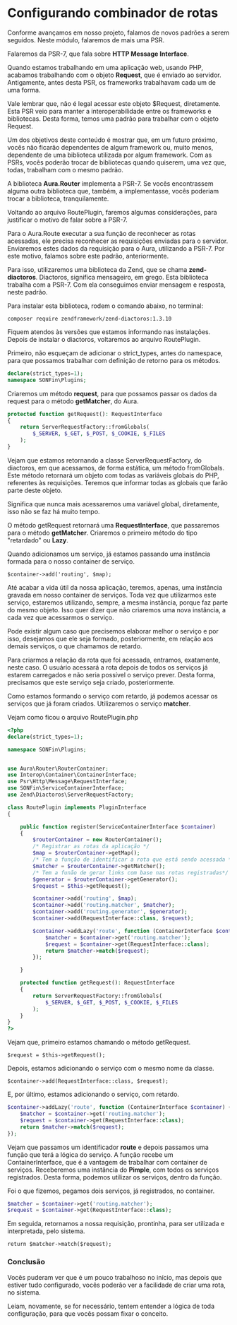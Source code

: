 # Configurando combinador de rotas

Conforme avançamos em nosso projeto, falamos de novos padrões a serem seguidos. Neste módulo, falaremos de mais uma PSR.

Falaremos da PSR-7, que fala sobre **HTTP Message Interface**.

Quando estamos trabalhando em uma aplicação web, usando PHP, acabamos trabalhando com o objeto **Request**, que é enviado ao servidor. Antigamente, antes desta PSR, os frameworks trabalhavam cada um de uma forma.

Vale lembrar que, não é legal acessar este objeto $Request, diretamente. Esta PSR veio para manter a interoperabilidade entre os frameworks e bibliotecas. Desta forma, temos uma padrão para trabalhar com o objeto Request.

Um dos objetivos deste conteúdo é mostrar que, em um futuro próximo, vocês não ficarão dependentes de algum framework ou, muito menos, dependente de uma biblioteca utilizada por algum framework. Com as PSRs, vocês poderão trocar de bibliotecas quando quiserem, uma vez que, todas, trabalham com o mesmo padrão.

A biblioteca **Aura.Router** implementa a PSR-7. Se vocês encontrassem alguma outra biblioteca que, também, a implementasse, vocês poderiam trocar a biblioteca, tranquilamente.

Voltando ao arquivo RoutePlugin, faremos algumas considerações, para justificar o motivo de falar sobre a PSR-7.

Para o Aura.Route executar a sua função de reconhecer as rotas acessadas, ele precisa reconhecer as requisições enviadas para o servidor. Enviaremos estes dados da requisição para o Aura, utilizando a PSR-7. Por este motivo, falamos sobre este padrão, anteriormente.

Para isso, utilizaremos uma biblioteca da Zend, que se chama **zend-diactoros**. Diactoros, significa mensageiro, em grego. Esta biblioteca trabalha com a PSR-7. Com ela conseguimos enviar mensagem e resposta, neste padrão.

Para instalar esta biblioteca, rodem o comando abaixo, no terminal:

`composer require zendframework/zend-diactoros:1.3.10`

Fiquem atendos às versões que estamos informando nas instalações. Depois de instalar o diactoros, voltaremos ao arquivo RoutePlugin.

Primeiro, não esqueçam de adicionar o strict_types, antes do namespace, para que possamos trabalhar com definição de retorno para os métodos.

```php
declare(strict_types=1);
namespace SONFin\Plugins;
```

Criaremos um método **request**, para que possamos passar os dados da request para o método **getMatcher**, do Aura.

```php
protected function getRequest(): RequestInterface
{
    return ServerRequestFactory::fromGlobals(
        $_SERVER, $_GET, $_POST, $_COOKIE, $_FILES
    );
}
```

Vejam que estamos retornando a classe ServerRequestFactory, do diactoros, em que acessamos, de forma estática, um método fromGlobals. Este método retornará um objeto com todas as variáveis globais do PHP, referentes às requisições. Teremos que informar todas as globais que farão parte deste objeto.

Significa que nunca mais acessaremos uma variável global, diretamente, isso não se faz há muito tempo.

O método getRequest retornará uma **RequestInterface**, que passaremos para o método **getMatcher**. Criaremos o primeiro método do tipo "retardado" ou **Lazy**.

Quando adicionamos um serviço, já estamos passando uma instância formada para o nosso container de serviço.

`$container->add('routing', $map);`

Até acabar a vida útil da nossa aplicação, teremos, apenas, uma instância gravada em nosso container de serviços. Toda vez que utilizarmos este serviço, estaremos utilizando, sempre, a mesma instância, porque faz parte do mesmo objeto. Isso quer dizer que não criaremos uma nova instância, a cada vez que acessarmos o serviço.

Pode existir algum caso que precisemos elaborar melhor o serviço e por isso, desejamos que ele seja formado, posteriormente, em relação aos demais serviços, o que chamamos de retardo.

Para criarmos a relação da rota que foi acessada, entramos, exatamente, neste caso. O usuário acessará a rota depois de todos os serviços já estarem carregados e não seria possível o serviço prever. Desta forma, precisamos que este serviço seja criado, posteriormente.

Como estamos formando o serviço com retardo, já podemos acessar os serviços que já foram criados. Utilizaremos o serviço **matcher**.

Vejam como ficou o arquivo RoutePlugin.php

```php
<?php
declare(strict_types=1);

namespace SONFin\Plugins;


use Aura\Router\RouterContainer;
use Interop\Container\ContainerInterface;
use Psr\Http\Message\RequestInterface;
use SONFin\ServiceContainerInterface;
use Zend\Diactoros\ServerRequestFactory;

class RoutePlugin implements PluginInterface
{

    public function register(ServiceContainerInterface $container)
    {
        $routerContainer = new RouterContainer();
        /* Registrar as rotas da aplicação */
        $map = $routerContainer->getMap();
        /* Tem a função de identificar a rota que está sendo acessada */
        $matcher = $routerContainer->getMatcher();
        /* Tem a funão de gerar links com base nas rotas registradas*/
        $generator = $routerContainer->getGenerator();
        $request = $this->getRequest();

        $container->add('routing', $map);
        $container->add('routing.matcher', $matcher);
        $container->add('routing.generator', $generator);
        $container->add(RequestInterface::class, $request);

        $container->addLazy('route', function (ContainerInterface $container) {
            $matcher = $container->get('routing.matcher');
            $request = $container->get(RequestInterface::class);
            return $matcher->match($request);
        });

    }

    protected function getRequest(): RequestInterface
    {
        return ServerRequestFactory::fromGlobals(
            $_SERVER, $_GET, $_POST, $_COOKIE, $_FILES
        );
    }
}
?>
```

Vejam que, primeiro estamos chamando o método getRequest.

`$request = $this->getRequest();`

Depois, estamos adicionando o serviço com o mesmo nome da classe.

`$container->add(RequestInterface::class, $request);`

E, por último, estamos adicionando o serviço, com retardo.

```php
$container->addLazy('route', function (ContainerInterface $container) {
    $matcher = $container->get('routing.matcher');
    $request = $container->get(RequestInterface::class);
    return $matcher->match($request);
});
```

Vejam que passamos um identificador **route** e depois passamos uma função que terá a lógica do serviço. A função recebe um ContainerInterface, que é a vantagem de trabalhar com container de serviços. Receberemos uma instância do **Pimple**, com todos os serviços registrados. Desta forma, podemos utilizar os serviços, dentro da função.

Foi o que fizemos, pegamos dois serviços, já registrados, no container.

```php
$matcher = $container->get('routing.matcher');
$request = $container->get(RequestInterface::class);
```

Em seguida, retornamos a nossa requisição, prontinha, para ser utilizada e interpretada, pelo sistema.

`return $matcher->match($request);`

### Conclusão

Vocês puderam ver que é um pouco trabalhoso no início, mas depois que estiver tudo configurado, vocês poderão ver a facilidade de criar uma rota, no sistema.

Leiam, novamente, se for necessário, tentem entender a lógica de toda configuração, para que vocês possam fixar o conceito.